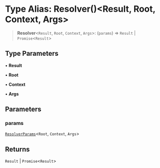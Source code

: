 # Type Alias: Resolver()\<Result, Root, Context, Args\>

> **Resolver**\<`Result`, `Root`, `Context`, `Args`\>: (`params`) => `Result` \| `Promise`\<`Result`\>

## Type Parameters

• **Result**

• **Root**

• **Context**

• **Args**

## Parameters

### params

[`ResolverParams`](ResolverParams.md)\<`Root`, `Context`, `Args`\>

## Returns

`Result` \| `Promise`\<`Result`\>
